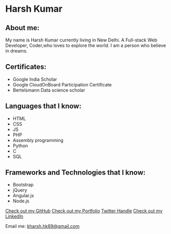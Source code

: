 # Harsh Kumar

## About me:

My name is Harsh Kumar currently living in New Delhi. A Full-stack Web Developer, Coder,who loves to explore the world. I am a person who believe in dreams.

## Certificates:
- Google India Scholar
- Google CloudOnBoard Participation Certificate
- Bertelsmann Data science scholar

## Languages that I know:

- HTML
- CSS
- JS
- PHP
- Assembly programming
- Python
- C
- SQL



## Frameworks and Technologies that I know:

- Bootstrap
- jQuery
- Angular.js
- Node.js



[Check out my GitHub](https://github.com/HarshCic )
[Check out my Portfolio](https://harshcic.github.io/)
[Twitter Handle](@HarshCic)
[Check out my LinkedIn](https://www.linkedin.com/in/harshkumarcic/)

Email me: kharsh.hk89@gmail.com
